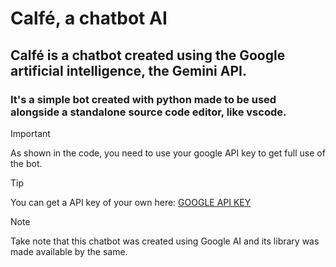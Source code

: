 # Calfé, a chatbot AI
## Calfé is a chatbot created using the Google artificial intelligence, the Gemini API.
### It's a simple bot created with python made to be used alongside a standalone source code editor, like vscode.

> [!IMPORTANT]
> As shown in the code, you need to use your google API key to get full use of the bot.

> [!TIP]
> You can get a API key of your own here: [GOOGLE API KEY](https://aistudio.google.com/app/apikey)

> [!NOTE]
> Take note that this chatbot was created using Google AI and its library was made available by the same.
